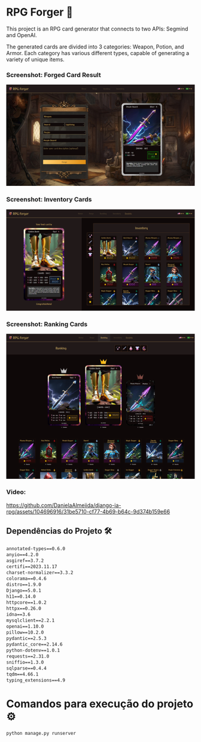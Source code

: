 # RPG Forger 🚀
This project is an RPG card generator that connects to two APIs: Segmind and OpenAI.

The generated cards are divided into 3 categories: Weapon, Potion, and Armor. Each 
category has various different types, capable of generating a variety of unique items.

### Screenshot: Forged Card Result
![Card Forging Screen](README/Forged.png)

### Screenshot: Inventory Cards
![Forged Card Result](README/Inventory.png)

### Screenshot: Ranking Cards
![Card Forging Screen](README/Ranking.png)

### Video:
https://github.com/DanielaAlmeiida/django-ia-rpg/assets/104696916/31be5710-cf77-4b69-b64c-9d374b159e66


## Dependências do Projeto 🛠️
```
annotated-types==0.6.0
anyio==4.2.0
asgiref==3.7.2
certifi==2023.11.17
charset-normalizer==3.3.2
colorama==0.4.6
distro==1.9.0
Django==5.0.1
h11==0.14.0
httpcore==1.0.2
httpx==0.26.0
idna==3.6
mysqlclient==2.2.1
openai==1.10.0
pillow==10.2.0
pydantic==2.5.3
pydantic_core==2.14.6
python-dotenv==1.0.1
requests==2.31.0
sniffio==1.3.0
sqlparse==0.4.4
tqdm==4.66.1
typing_extensions==4.9
```

# Comandos para execução do projeto ⚙️
```commandline
python manage.py runserver
```
